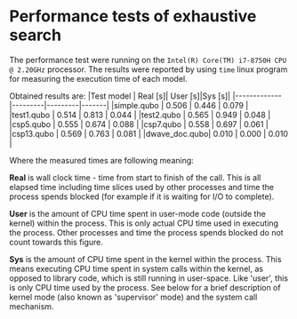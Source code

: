 # Performance tests of exhaustive search

The performance test were running on the `Intel(R) Core(TM) i7-8750H CPU @ 2.20GHz` processor.
The results were reported by using `time` linux program for measuring the execution time of each model.

Obtained results are:
|Test model    | Real [s]| User [s]|Sys [s]|
|------------- |---------|---------|-------|
|simple.qubo   | 0.506   | 0.446   | 0.079 |
|test1.qubo    | 0.514   | 0.813   | 0.044 |
|test2.qubo    | 0.565   | 0.949   | 0.048 |
|csp5.qubo     | 0.555   | 0.674   | 0.088 |
|csp7.qubo     | 0.558   | 0.697   | 0.061 |
|csp13.qubo    | 0.569   | 0.763   | 0.081 |
|dwave_doc.qubo| 0.010   | 0.000   | 0.010 |


Where the measured times are following meaning:

**Real** is wall clock time - time from start to finish of the call.
This is all elapsed time including time slices used by other processes
and time the process spends blocked (for example if it is waiting for
I/O to complete).

**User** is the amount of CPU time spent in user-mode code (outside the
kernel) within the process. This is only actual CPU time used in
executing the process. Other processes and time the process spends
blocked do not count towards this figure.

**Sys** is the amount of CPU time spent in the kernel within the
process. This means executing CPU time spent in system calls within the
kernel, as opposed to library code, which is still running in
user-space. Like 'user', this is only CPU time used by the process. See
below for a brief description of kernel mode (also known as 'supervisor'
mode) and the system call mechanism.